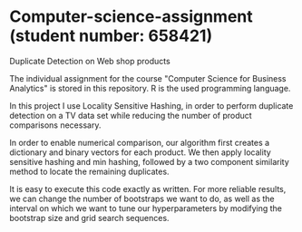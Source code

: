 # Computer-science-assignment (student number: 658421)
Duplicate Detection on Web shop products

The individual assignment for the course "Computer Science for Business Analytics" is stored in this repository. R is the used programming language.

In this project I use Locality Sensitive Hashing, in order to perform duplicate detection on a TV data set while reducing the number of product comparisons necessary. 

In order to enable numerical comparison, our algorithm first creates a dictionary and binary vectors for each product. We then apply locality sensitive hashing and min hashing, followed by a two component similarity method to locate the remaining duplicates.

It is easy to execute this code exactly as written. For more reliable results, we can change the number of bootstraps we want to do, as well as the interval on which we want to tune our hyperparameters by modifying the bootstrap size and grid search sequences.
